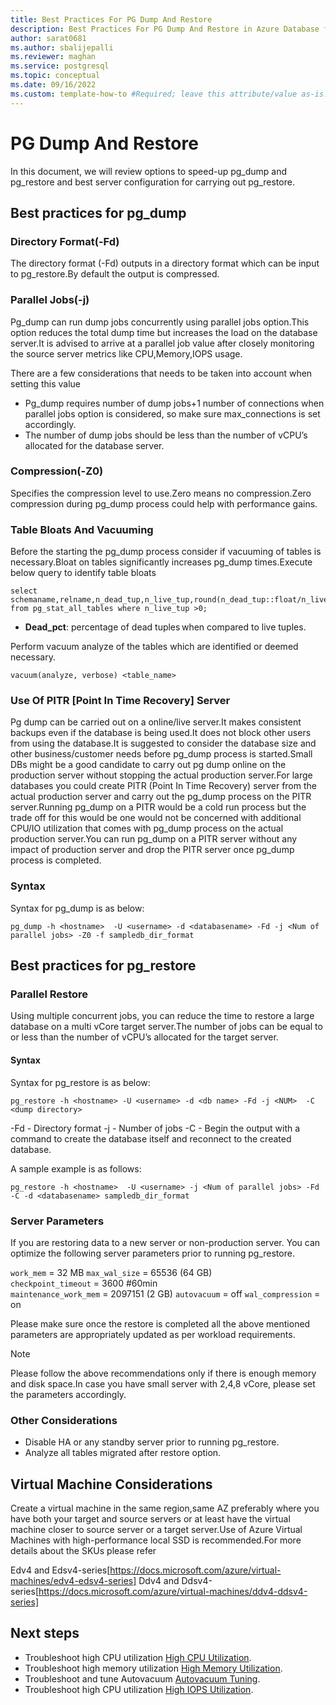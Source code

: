 ```yaml
---
title: Best Practices For PG Dump And Restore
description: Best Practices For PG Dump And Restore in Azure Database for PostgreSQL - Flexible Server 
author: sarat0681
ms.author: sbalijepalli
ms.reviewer: maghan
ms.service: postgresql
ms.topic: conceptual
ms.date: 09/16/2022
ms.custom: template-how-to #Required; leave this attribute/value as-is.
---
```


# PG Dump And Restore

In this document, we will review options to speed-up pg_dump and pg_restore and best server configuration for carrying out pg_restore.

## Best practices for pg_dump

### Directory Format(-Fd)

The directory format (-Fd) outputs in a directory format which can be input to pg_restore.By default the output is compressed.

### Parallel Jobs(-j)

Pg_dump can run dump jobs concurrently using parallel jobs option.This option reduces the total dump time but increases the load on the database server.It is advised to arrive at a parallel job value after closely monitoring the source server metrics like CPU,Memory,IOPS usage.

There are a few considerations that needs to be taken into account when setting this value
- Pg_dump requires number of dump jobs+1 number of connections when parallel jobs option is considered, so make sure max_connections is set accordingly.
- The number of dump jobs should be less than the number of vCPU’s allocated for the database server.

### Compression(-Z0)

Specifies the compression level to use.Zero means no compression.Zero compression during pg_dump process could help with performance gains.

### Table Bloats And Vacuuming

Before the starting the pg_dump process consider if vacuuming of tables is necessary.Bloat on tables significantly increases pg_dump times.Execute below query to identify table bloats 

```
select schemaname,relname,n_dead_tup,n_live_tup,round(n_dead_tup::float/n_live_tup::float*100) dead_pct,autovacuum_count,last_vacuum,last_autovacuum,last_autoanalyze,last_analyze from pg_stat_all_tables where n_live_tup >0;
```
- **Dead_pct**: percentage of dead tuples when compared to live tuples.

Perform vacuum analyze of the tables which are identified or deemed necessary. 

```
vacuum(analyze, verbose) <table_name> 
```

### Use Of PITR [Point In Time Recovery] Server

Pg dump can be carried out on a online/live server.It makes consistent backups even if the database is being used.It does not block other users from using the database.It is suggested to consider the database size and other business/customer needs before pg_dump process is started.Small DBs might be a good candidate to carry out pg dump online on the production server without stopping the actual production server.For large databases you could create PITR (Point In Time Recovery) server from the actual production server and carry out the pg_dump process on the PITR server.Running pg_dump on a PITR would be a cold run process but the trade off for this would be one would not be concerned with additional CPU/IO utilization that comes with pg_dump process on the actual production server.You can run pg_dump on a PITR server without any impact of production server and drop the PITR server once pg_dump process is completed.

### Syntax

Syntax for pg_dump is as below:

`pg_dump -h <hostname>  -U <username> -d <databasename> -Fd -j <Num of parallel jobs> -Z0 -f sampledb_dir_format`


## Best practices for pg_restore

### Parallel Restore

Using multiple concurrent jobs, you can reduce the time to restore a large database on a multi vCore target server.The number of jobs can be equal to or less than the number of vCPU’s allocated for the target server.


#### Syntax

Syntax for pg_restore is as below:

`pg_restore -h <hostname> -U <username> -d <db name> -Fd -j <NUM>  -C  <dump directory>`

-Fd - Directory format
-j - Number of jobs
-C - Begin the output with a command to create the database itself and reconnect to the created database.

A sample example is as follows:

`pg_restore -h <hostname>  -U <username> -j <Num of parallel jobs> -Fd -C -d <databasename> sampledb_dir_format`

### Server Parameters

If you are restoring data to a new server or non-production server. You can optimize the following server parameters prior to running pg_restore.

`work_mem` = 32 MB
`max_wal_size` = 65536 (64 GB)  
`checkpoint_timeout` = 3600 #60min  
`maintenance_work_mem` = 2097151 (2 GB)
`autovacuum` = off
`wal_compression` = on

Please make sure once the restore is completed all the above mentioned parameters are appropriately updated as per workload requirements.

> [!NOTE]
> Please follow the above recommendations only if there is enough memory and disk space.In case you have small server with 2,4,8 vCore, please set the parameters accordingly.

### Other Considerations

- Disable HA or any standby server prior to running pg_restore.
- Analyze all tables migrated after restore option.


## Virtual Machine Considerations

Create a virtual machine in the same region,same AZ preferably where you have both your target and source servers or at least have the virtual machine closer to source server or a target server.Use of Azure Virtual Machines with high-performance local SSD is recommended.For more details about the SKUs please refer

Edv4 and Edsv4-series[https://docs.microsoft.com/azure/virtual-machines/edv4-edsv4-series]
Ddv4 and Ddsv4-series[https://docs.microsoft.com/azure/virtual-machines/ddv4-ddsv4-series]

## Next steps

- Troubleshoot high CPU utilization [High CPU Utilization](./how-to-high-cpu-utilization.md).
- Troubleshoot high memory utilization [High Memory Utilization](./how-to-high-memory-utilization.md).
- Troubleshoot and tune Autovacuum [Autovacuum Tuning](./how-to-autovacuum-tuning.md).
- Troubleshoot high CPU utilization [High IOPS Utilization](./how-to-high-io-utilization.md).